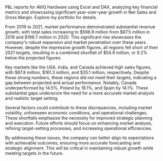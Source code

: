 P&L reports for AtliQ Hardware using Excel and DAX, analyzing key financial metrics and showcasing significant year-over-year growth in Net Sales and Gross Margin. Explore my portfolio for details.



From 2019 to 2021, market performance demonstrated substantial revenue growth, with total sales increasing to $598.9 million from $87.5 million in 2019 and $196.7 million in 2020. This significant rise showcases the company's robust expansion and market penetration over these years. However, despite the impressive growth figures, all regions fell short of their 2021 targets, resulting in a combined shortfall of $54.9 million, or 9.2% below the projected figures.

Key markets like the USA, India, and Canada achieved high sales figures, with $87.8 million, $161.3 million, and $35.1 million, respectively. Despite these strong numbers, these regions did not meet their targets, indicating a gap between projected and actual performance. Notably, Canada underperformed by 14.5%, Poland by 18.1%, and Spain by 14.1%. These substantial gaps underscore the need for a more accurate market analysis and realistic target setting.

Several factors could contribute to these discrepancies, including market volatility, unforeseen economic conditions, and operational challenges. These shortfalls emphasize the necessity for improved strategic planning and execution. Future efforts should focus on enhancing market analysis, refining target-setting processes, and increasing operational efficiencies. 

By addressing these issues, the company can better align its expectations with achievable outcomes, ensuring more accurate forecasting and strategic alignment. This will be critical in maintaining robust growth while meeting targets in the future.
